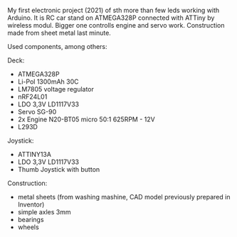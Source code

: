 My first electronic project (2021) of sth more than few leds working with Arduino. It is RC car stand on ATMEGA328P connected with ATTiny by wireless modul. 
Bigger one controlls engine and servo work. Construction made from sheet metal last minute. 

Used components, among others:

Deck:
  - ATMEGA328P
  - Li-Pol 1300mAh 30C
  - LM7805 voltage regulator
  - nRF24L01
  - LDO 3,3V LD1117V33
  - Servo SG-90
  - 2x Engine N20-BT05 micro 50:1 625RPM - 12V
  - L293D

Joystick:
  - ATTINY13A
  - LDO 3,3V LD1117V33
  - Thumb Joystick with button

Construction:
  - metal sheets (from washing mashine, CAD model previously prepared in Inventor)
  - simple axles 3mm
  - bearings
  - wheels
